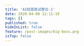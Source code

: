 ```yaml
---
title: 'AI绘图尝试整合-1'
date: 2020-04-08 12:11:19
tags: []
published: true
hideInList: false
feature: /post-images/big-boss.png
isTop: false
---
```


